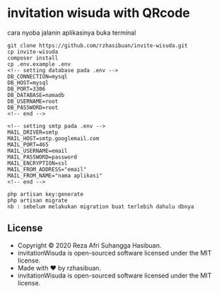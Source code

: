 # invitation wisuda with QRcode

cara nyoba jalanin aplikasinya buka terminal
```
git clone https://github.com/rzhasibuan/invite-wisuda.git
cp invite-wisuda
composer install 
cp .env.example .env
<!-- setting database pada .env -->
DB_CONNECTION=mysql
DB_HOST=mysql
DB_PORT=3306
DB_DATABASE=namadb
DB_USERNAME=root
DB_PASSWORD=root
<!-- end -->

<!-- setting smtp pada .env -->
MAIL_DRIVER=smtp
MAIL_HOST=smtp.googlemail.com
MAIL_PORT=465
MAIL_USERNAME=email
MAIL_PASSWORD=password
MAIL_ENCRYPTION=ssl
MAIL_FROM_ADDRESS="email"
MAIL_FROM_NAME="nama aplikasi"
<!-- end -->

php artisan key:generate
php artisan migrate
nb : sebelum melakukan migration buat terlebih dahulu dbnya 
```
## License 
+ Copyright © 2020 Reza Afri Suhangga Hasibuan.
+ invitationWisuda is open-sourced software licensed under the MIT license.
+ Made with ❤️ by rzhasibuan.
+ invitationWisuda is open-sourced software licensed under the MIT license.